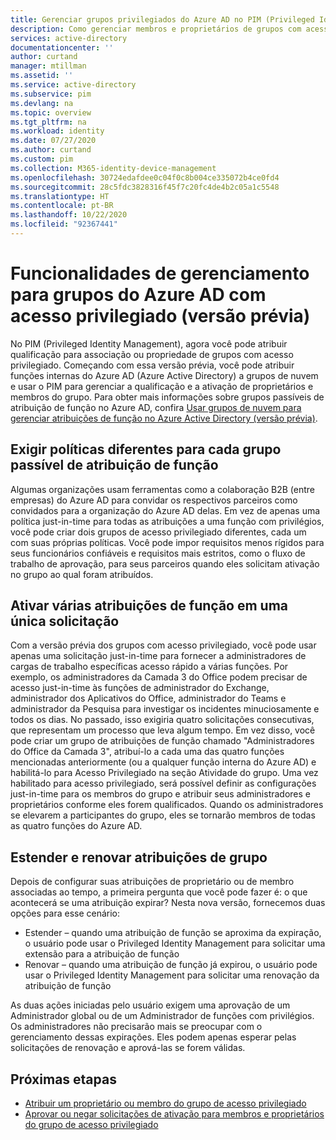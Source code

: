 ```yaml
---
title: Gerenciar grupos privilegiados do Azure AD no PIM (Privileged Identity Management) | Microsoft Docs
description: Como gerenciar membros e proprietários de grupos com acesso privilegiado no PIM (Privileged Identity Management)
services: active-directory
documentationcenter: ''
author: curtand
manager: mtillman
ms.assetid: ''
ms.service: active-directory
ms.subservice: pim
ms.devlang: na
ms.topic: overview
ms.tgt_pltfrm: na
ms.workload: identity
ms.date: 07/27/2020
ms.author: curtand
ms.custom: pim
ms.collection: M365-identity-device-management
ms.openlocfilehash: 30724edafdee0c04f0c8b004ce335072b4ce0fd4
ms.sourcegitcommit: 28c5fdc3828316f45f7c20fc4de4b2c05a1c5548
ms.translationtype: HT
ms.contentlocale: pt-BR
ms.lasthandoff: 10/22/2020
ms.locfileid: "92367441"
---
```

# <a name="management-capabilities-for-privileged-access-azure-ad-groups-preview"></a>Funcionalidades de gerenciamento para grupos do Azure AD com acesso privilegiado (versão prévia)

No PIM (Privileged Identity Management), agora você pode atribuir qualificação para associação ou propriedade de grupos com acesso privilegiado. Começando com essa versão prévia, você pode atribuir funções internas do Azure AD (Azure Active Directory) a grupos de nuvem e usar o PIM para gerenciar a qualificação e a ativação de proprietários e membros do grupo. Para obter mais informações sobre grupos passíveis de atribuição de função no Azure AD, confira [Usar grupos de nuvem para gerenciar atribuições de função no Azure Active Directory (versão prévia)](../roles/groups-concept.md).

## <a name="require-different-policies-for-each-role-assignable-group"></a>Exigir políticas diferentes para cada grupo passível de atribuição de função

Algumas organizações usam ferramentas como a colaboração B2B (entre empresas) do Azure AD para convidar os respectivos parceiros como convidados para a organização do Azure AD delas. Em vez de apenas uma política just-in-time para todas as atribuições a uma função com privilégios, você pode criar dois grupos de acesso privilegiado diferentes, cada um com suas próprias políticas. Você pode impor requisitos menos rígidos para seus funcionários confiáveis e requisitos mais estritos, como o fluxo de trabalho de aprovação, para seus parceiros quando eles solicitam ativação no grupo ao qual foram atribuídos.

## <a name="activate-multiple-role-assignments-in-a-single-request"></a>Ativar várias atribuições de função em uma única solicitação

Com a versão prévia dos grupos com acesso privilegiado, você pode usar apenas uma solicitação just-in-time para fornecer a administradores de cargas de trabalho específicas acesso rápido a várias funções. Por exemplo, os administradores da Camada 3 do Office podem precisar de acesso just-in-time às funções de administrador do Exchange, administrador dos Aplicativos do Office, administrador do Teams e administrador da Pesquisa para investigar os incidentes minuciosamente e todos os dias. No passado, isso exigiria quatro solicitações consecutivas, que representam um processo que leva algum tempo. Em vez disso, você pode criar um grupo de atribuições de função chamado "Administradores do Office da Camada 3", atribuí-lo a cada uma das quatro funções mencionadas anteriormente (ou a qualquer função interna do Azure AD) e habilitá-lo para Acesso Privilegiado na seção Atividade do grupo. Uma vez habilitado para acesso privilegiado, será possível definir as configurações just-in-time para os membros do grupo e atribuir seus administradores e proprietários conforme eles forem qualificados. Quando os administradores se elevarem a participantes do grupo, eles se tornarão membros de todas as quatro funções do Azure AD.

## <a name="extend-and-renew-group-assignments"></a>Estender e renovar atribuições de grupo

Depois de configurar suas atribuições de proprietário ou de membro associadas ao tempo, a primeira pergunta que você pode fazer é: o que acontecerá se uma atribuição expirar? Nesta nova versão, fornecemos duas opções para esse cenário:

- Estender – quando uma atribuição de função se aproxima da expiração, o usuário pode usar o Privileged Identity Management para solicitar uma extensão para a atribuição de função
- Renovar – quando uma atribuição de função já expirou, o usuário pode usar o Privileged Identity Management para solicitar uma renovação da atribuição de função

As duas ações iniciadas pelo usuário exigem uma aprovação de um Administrador global ou de um Administrador de funções com privilégios. Os administradores não precisarão mais se preocupar com o gerenciamento dessas expirações. Eles podem apenas esperar pelas solicitações de renovação e aprová-las se forem válidas.

## <a name="next-steps"></a>Próximas etapas

- [Atribuir um proprietário ou membro do grupo de acesso privilegiado](groups-assign-member-owner.md)
- [Aprovar ou negar solicitações de ativação para membros e proprietários do grupo de acesso privilegiado](groups-approval-workflow.md)

